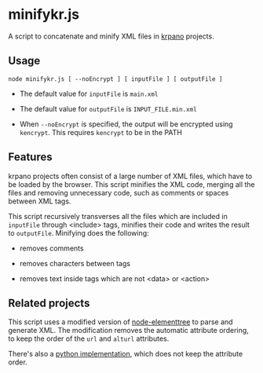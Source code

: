 minifykr.js
========

A script to concatenate and minify XML files in [krpano](http://www.krpano.com) projects. 


## Usage

`node minifykr.js [ --noEncrypt ] [ inputFile ] [ outputFile ]`

- The default value for `inputFile` is `main.xml`

- The default value for `outputFile` is `INPUT_FILE.min.xml`

- When `--noEncrypt` is specified, the output will be encrypted using `kencrypt`. This requires `kencrypt` to be in the PATH


## Features

krpano projects often consist of a large number of XML files, which have to be loaded by the browser. This script minifies the XML code, merging all the files and removing unnecessary code, such as comments or spaces between XML tags.

This script recursively transverses all the files which are included in `inputFile` through &lt;include&gt; tags, minifies their code and writes the result to `outputFile`. Minifying does the following:

- removes comments

- removes characters between tags

- removes text inside tags which are not &lt;data&gt; or &lt;action&gt;


## Related projects

This script uses a modified version of [node-elementtree](https://github.com/racker/node-elementtree) to parse and generate XML. The modification removes the automatic attribute ordering, to keep the order of the `url` and `alturl` attributes.

There's also a [python implementation](https://github.com/manuelcabral/minifykr), which does not keep the attribute order.
